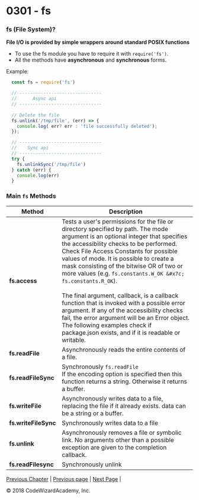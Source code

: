 # 0301 - fs

### fs (File System)?

**File I/O is provided by simple wrappers around standard POSIX functions**

- To use the fs module you have to require it with `require('fs')`. 
- All the methods have **asynchronous** and **synchronous** forms.

Example:
```js
  const fs = require('fs')

  // -------------------------------
  //      Async api
  // -------------------------------
  
  // Delete the file
  fs.unlink('/tmp/file', (err) => {
    console.log( err? err : 'file successfully deleted');
  });

  // -------------------------------
  //    Sync api
  // -------------------------------
  try {
    fs.unlinkSync('/tmp/file')
  } catch (err) {
    console.log(err)
  }
```

### Main `fs` Methods

Method                 | Description
-----------------------|-----------
**fs.access**          | Tests a user's permissions for the file or directory specified by path. The mode argument is an optional integer that specifies the accessibility checks to be performed. Check File Access Constants for possible values of mode. It is possible to create a mask consisting of the bitwise OR of two or more values (e.g. `fs.constants.W_OK &#x7c; fs.constants.R_OK`).<br/><br/>The final argument, callback, is a callback function that is invoked with a possible error argument. If any of the accessibility checks fail, the error argument will be an Error object. The following examples check if package.json exists, and if it is readable or writable.
**fs.readFile**        | Asynchronously reads the entire contents of a file.
**fs.readFileSync**    | Synchronously `fs.readFile` <br/> If the encoding option is specified then this function returns a string. Otherwise it returns a buffer.
**fs.writeFile**       | Asynchronously writes data to a file, replacing the file if it already exists. data can be a string or a buffer.
**fs.writeFileSync**   | Synchronously writes data to a file
**fs.unlink**          | Asynchronously removes a file or symbolic link. No arguments other than a possible exception are given to the completion callback.
**fs.readFilesync**    | Synchronously unlink





[Previous Chapter](/Chapters/02-NodeFundamentals) | [Previous page](/Chapters/02-NodeFundamentals/0206-Streams.md) | [Next Page](/Chapters/03-CoreModules/0302-readline.md) | 

&copy; 2018 CodeWizardAcademy, Inc.

